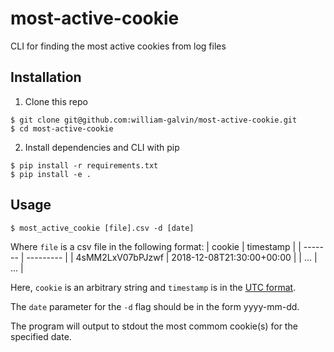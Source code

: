 # most-active-cookie
CLI for finding the most active cookies from log files

## Installation
1. Clone this repo
```
$ git clone git@github.com:william-galvin/most-active-cookie.git
$ cd most-active-cookie
```
2. Install dependencies and CLI with pip
```
$ pip install -r requirements.txt
$ pip install -e .
```

## Usage
```
$ most_active_cookie [file].csv -d [date]
```
Where `file` is a csv file in the following format:
| cookie           | timestamp |
| -------          | --------- |
| 4sMM2LxV07bPJzwf | 2018-12-08T21:30:00+00:00 |
| ...              | ...  |

Here, `cookie` is an arbitrary string and `timestamp` is in the [UTC format](https://en.wikipedia.org/wiki/ISO_8601).

The `date` parameter for the `-d` flag should be in the form yyyy-mm-dd. 

The program will output to stdout the most commom cookie(s) for the specified date.
